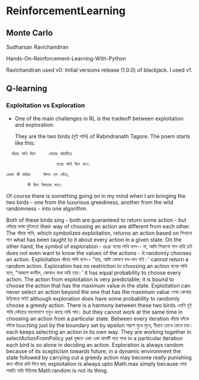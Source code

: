 # ReinforcementLearning

## Monte Carlo

Sudharsan Ravichandiran

Hands-On-Reinforcement-Learning-With-Python

Ravichandiran used v0: Initial versions release (1.0.0) of blackjack. 
I used v1.

## Q-learning

### Exploitation vs Exploration

- One of the main challenges in RL is the tradeoff between exploitation and exploration.

  They are the two birds (দুই পাখি) of Rabindranath Tagore. The poem starts like this:
~~~
  খাঁচার পাখি ছিল     সোনার খাঁচাটিতে

                   বনের পাখি ছিল বনে।

একদা কী করিয়া     মিলন হল দোঁহে,

        কী ছিল বিধাতার মনে।
~~~
Of course there is something going on in my mind when I am bringing the two birds - one from the luxurious greediness, another from the wild randomness - into one algorithm.

Both of these birds sing - both are guaranteed to return some action - but দোঁহার ভাষা দুইমতো their way of choosing an action are different from each other. The খাঁচার পাখি, which symbolizes exploitation, returns an action based on শিখানো গান what has been taught to it about every action in a given state. On the other hand, the symbol of exploration - our বনের পাখি বলে-- না, আমি শিখানো গান নাহি চাই does not even want to know the values of the actions - it randomly chooses an action. Exploitation খাঁচার পাখি বলে-- "হায়, আমি কেমনে বন-গান গাই।' cannot return a random action. Exploration has no restriction in choosing an action বনের পাখি বলে, "আকাশ ঘননীল, কোথাও বাধা নাহি তার।' it has equal probability to choose every action. The action from exploitation is very predictable; it is bound to choose the action that has the maximum value in the state. Exploitation can never select an action beyond the one that has the maximum value সেথা কোথায় উড়িবারে পাই! although exploration does have some probability to randomly choose a greedy action. There is a harmony between these two birds এমনি দুই পাখি দোঁহারে ভালোবাসে তবুও কাছে নাহি পায়। but they cannot work at the same time in choosing an action from a particular state. Between every iteration খাঁচার ফাঁকে ফাঁকে touching just by the boundary set by epsilon পরশে মুখে মুখে, নীরবে চোখে চোখে চায়। each keeps selecting an action in its own way. They are working together in selectActionFromPolicy yet দুজনে একা একা ঝাপটি মরে পাখা in a particular iteration each bird is so alone in deciding an action. Exploration is always random because of its scepticism towards future; in a dynamic environment the state followed by carrying out a greedy action may become really punishing কবে খাঁচার রুধি দিবে দ্বার; exploitation is always upto Math.max simply because মোর শকতি নাহি উড়িবার Math.random is not its thing.
